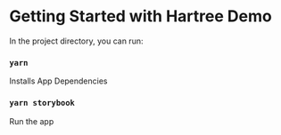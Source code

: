 # Getting Started with Hartree Demo

In the project directory, you can run:

### `yarn`

Installs App Dependencies

### `yarn storybook`

Run the app
